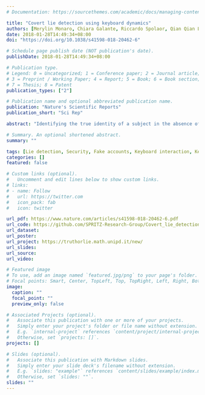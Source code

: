 ```yaml
---
# Documentation: https://sourcethemes.com/academic/docs/managing-content/

title: "Covert lie detection using keyboard dynamics"
authors: [Merylin Monaro, Chiara Galante, Riccardo Spolaor, Qian Qian Li, Luciano Gamberini, Mauro Conti, Giuseppe Sartori]
date: 2018-01-28T14:49:34+08:00
doi: "https://doi.org/10.1038/s41598-018-20462-6"

# Schedule page publish date (NOT publication's date).
publishDate: 2018-01-28T14:49:34+08:00

# Publication type.
# Legend: 0 = Uncategorized; 1 = Conference paper; 2 = Journal article;
# 3 = Preprint / Working Paper; 4 = Report; 5 = Book; 6 = Book section;
# 7 = Thesis; 8 = Patent
publication_types: ["2"]

# Publication name and optional abbreviated publication name.
publication: "Nature's Scientific Reports"
publication_short: "Sci Rep"

abstract: "Identifying the true identity of a subject in the absence of external verification criteria (documents, DNA, fingerprints, etc.) is an unresolved issue. Here, we report an experiment on the verification of fake identities, identified by means of their specific keystroke dynamics as analysed in their written response using a computer keyboard. Results indicate that keystroke analysis can distinguish liars from truth tellers with a high degree of accuracy - around 95% - thanks to the use of unexpected questions that efficiently facilitate the emergence of deception clues."

# Summary. An optional shortened abstract.
summary: ""

tags: [Lie detection, Security, Fake accounts, Keyboard interaction, Keystroke dynamics, Autobiographics]
categories: []
featured: false

# Custom links (optional).
#   Uncomment and edit lines below to show custom links.
# links:
# - name: Follow
#   url: https://twitter.com
#   icon_pack: fab
#   icon: twitter

url_pdf: https://www.nature.com/articles/s41598-018-20462-6.pdf
url_code: https://github.com/SPRITZ-Research-Group/Covert_lie_detection_using_keyboard_dynamics
url_dataset:
url_poster:
url_project: https://truthorlie.math.unipd.it/new/
url_slides:
url_source:
url_video:

# Featured image
# To use, add an image named `featured.jpg/png` to your page's folder. 
# Focal points: Smart, Center, TopLeft, Top, TopRight, Left, Right, BottomLeft, Bottom, BottomRight.
image:
  caption: ""
  focal_point: ""
  preview_only: false

# Associated Projects (optional).
#   Associate this publication with one or more of your projects.
#   Simply enter your project's folder or file name without extension.
#   E.g. `internal-project` references `content/project/internal-project/index.md`.
#   Otherwise, set `projects: []`.
projects: []

# Slides (optional).
#   Associate this publication with Markdown slides.
#   Simply enter your slide deck's filename without extension.
#   E.g. `slides: "example"` references `content/slides/example/index.md`.
#   Otherwise, set `slides: ""`.
slides: ""
---
```

